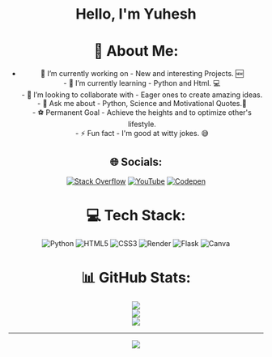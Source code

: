 <div align="center"> 
<h1>Hello, I'm Yuhesh </h1>

# 💫 About Me:
- 🔭 I’m currently working on - New and interesting Projects. 🆕<br>- 🌱 I’m currently learning - Python and Html. 💻<br>- 👯 I’m looking to collaborate with - Eager ones to create amazing ideas.<br>- 💬 Ask me about - Python, Science and Motivational Quotes.🔬<br>- ⚽ Permanent Goal - Achieve the heights and to optimize other's lifestyle. <br>- ⚡ Fun fact - I'm good at witty jokes. 😅


## 🌐 Socials:
[![Stack Overflow](https://img.shields.io/badge/-Stackoverflow-FE7A16?logo=stack-overflow&logoColor=white)](https://stackoverflow.com/users/YuheshPandian) [![YouTube](https://img.shields.io/badge/YouTube-%23FF0000.svg?logo=YouTube&logoColor=white)](https://youtube.com/@pandia'scoding) [![Codepen](https://img.shields.io/badge/Codepen-000000?style=for-the-badge&logo=codepen&logoColor=white)](https://codepen.io/Yuheshpandian) 

# 💻 Tech Stack:
![Python](https://img.shields.io/badge/python-3670A0?style=for-the-badge&logo=python&logoColor=ffdd54) ![HTML5](https://img.shields.io/badge/html5-%23E34F26.svg?style=for-the-badge&logo=html5&logoColor=white) ![CSS3](https://img.shields.io/badge/css3-%231572B6.svg?style=for-the-badge&logo=css3&logoColor=white) ![Render](https://img.shields.io/badge/Render-%46E3B7.svg?style=for-the-badge&logo=render&logoColor=white) ![Flask](https://img.shields.io/badge/flask-%23000.svg?style=for-the-badge&logo=flask&logoColor=white) ![Canva](https://img.shields.io/badge/Canva-%2300C4CC.svg?style=for-the-badge&logo=Canva&logoColor=white)
# 📊 GitHub Stats:
![](https://github-readme-stats.vercel.app/api?username=Yuheshpandian&theme=nightowl&hide_border=true&include_all_commits=true&count_private=true)<br/>
![](https://github-readme-streak-stats.herokuapp.com/?user=Yuheshpandian&theme=nightowl&hide_border=true)<br/>
![](https://github-readme-stats.vercel.app/api/top-langs/?username=Yuheshpandian&theme=nightowl&hide_border=true&include_all_commits=true&count_private=true&layout=compact)

---
[![](https://visitcount.itsvg.in/api?id=Yuheshpandian&icon=0&color=6)](https://visitcount.itsvg.in)

<!-- Proudly created with GPRM ( https://gprm.itsvg.in ) -->
</div>




